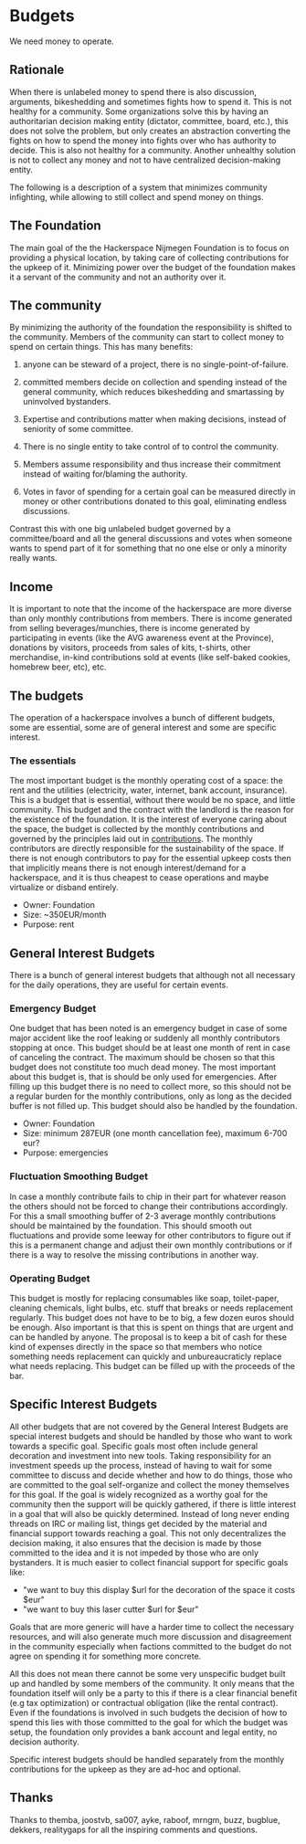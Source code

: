 # Budgets

We need money to operate.

## Rationale

When there is unlabeled money to spend there is also discussion,
arguments, bikeshedding and sometimes fights how to spend it. This is
not healthy for a community. Some organizations solve this by having
an authoritarian decision making entity (dictator, committee, board,
etc.), this does not solve the problem, but only creates an
abstraction converting the fights on how to spend the money into
fights over who has authority to decide. This is also not healthy for
a community. Another unhealthy solution is not to collect any money
and not to have centralized decision-making entity.

The following is a description of a system that minimizes community
infighting, while allowing to still collect and spend money on things.

## The Foundation

The main goal of the the Hackerspace Nijmegen Foundation is to focus
on providing a physical location, by taking care of collecting
contributions for the upkeep of it. Minimizing power over the budget of
the foundation makes it a servant of the community and not an
authority over it.

## The community

By minimizing the authority of the foundation the responsibility is
shifted to the community. Members of the community can start to
collect money to spend on certain things. This has many benefits:

  1. anyone can be steward of a project, there is no
     single-point-of-failure.

  2. committed members decide on collection and spending instead of
     the general community, which reduces bikeshedding and smartassing
     by uninvolved bystanders.

  3. Expertise and contributions matter when making decisions, instead
     of seniority of some committee.

  4. There is no single entity to take control of to control the
     community.

  5. Members assume responsibility and thus increase their commitment
     instead of waiting for/blaming the authority.

  6. Votes in favor of spending for a certain goal can be measured
     directly in money or other contributions donated to this goal,
     eliminating endless discussions.

Contrast this with one big unlabeled budget governed by a
committee/board and all the general discussions and votes when someone
wants to spend part of it for something that no one else or only a
minority really wants.

## Income

It is important to note that the income of the hackerspace are more
diverse than only monthly contributions from members. There is income
generated from selling beverages/munchies, there is income generated
by participating in events (like the AVG awareness event at the
Province), donations by visitors, proceeds from sales of kits,
t-shirts, other merchandise, in-kind contributions sold at events
(like self-baked cookies, homebrew beer, etc), etc.

## The budgets

The operation of a hackerspace involves a bunch of different budgets,
some are essential, some are of general interest and some are specific
interest.

### The essentials

The most important budget is the monthly operating cost of a space:
the rent and the utilities (electricity, water, internet, bank account,
insurance). This is a budget that is essential, without there would be
no space, and little community. This budget and the contract with the
landlord is the reason for the existence of the foundation. It is the
interest of everyone caring about the space, the budget is collected
by the monthly contributions and governed by the principles laid out
in [contributions](contributions). The monthly contributors are
directly responsible for the sustainability of the space. If there is
not enough contributors to pay for the essential upkeep costs then
that implicitly means there is not enough interest/demand for a
hackerspace, and it is thus cheapest to cease operations and maybe
virtualize or disband entirely.

 - Owner: Foundation
 - Size: ~350EUR/month
 - Purpose: rent

## General Interest Budgets

There is a bunch of general interest budgets that although not all
necessary for the daily operations, they are useful for certain
events.

### Emergency Budget

One budget that has been noted is an emergency budget in case of some
major accident like the roof leaking or suddenly all monthly
contributors stopping at once. This budget should be at least one
month of rent in case of canceling the contract. The maximum should
be chosen so that this budget does not constitute too much dead
money. The most important about this budget is, that is should be only
used for emergencies. After filling up this budget there is no need to
collect more, so this should not be a regular burden for the monthly
contributions, only as long as the decided buffer is not filled
up. This budget should also be handled by the foundation.

  - Owner: Foundation
  - Size: minimum 287EUR (one month cancellation fee), maximum 6-700 eur?
  - Purpose: emergencies

### Fluctuation Smoothing Budget

In case a monthly contribute fails to chip in their part for whatever
reason the others should not be forced to change their contributions
accordingly. For this a small smoothing buffer of 2-3 average monthly
contributions should be maintained by the foundation. This should
smooth out fluctuations and provide some leeway for other contributors
to figure out if this is a permanent change and adjust their own
monthly contributions or if there is a way to resolve the missing
contributions in another way.

### Operating Budget

This budget is mostly for replacing consumables like soap,
toilet-paper, cleaning chemicals, light bulbs, etc. stuff that breaks
or needs replacement regularly. This budget does not have to be to
big, a few dozen euros should be enough. Also important is that this
is spent on things that are urgent and can be handled by anyone. The
proposal is to keep a bit of cash for these kind of expenses directly
in the space so that members who notice something needs replacement
can quickly and unbureaucraticly replace what needs replacing. This
budget can be filled up with the proceeds of the bar.

## Specific Interest Budgets

All other budgets that are not covered by the General Interest Budgets
are special interest budgets and should be handled by those who want
to work towards a specific goal. Specific goals most often include
general decoration and investment into new tools. Taking
responsibility for an investment speeds up the process, instead of
having to wait for some committee to discuss and decide whether and
how to do things, those who are committed to the goal self-organize
and collect the money themselves for this goal. If the goal is widely
recognized as a worthy goal for the community then the support will be
quickly gathered, if there is little interest in a goal that will also
be quickly determined. Instead of long never ending threads on IRC or
mailing list, things get decided by the material and financial support
towards reaching a goal. This not only decentralizes the decision
making, it also ensures that the decision is made by those committed to
the idea and it is not impeded by those who are only bystanders. It is
much easier to collect financial support for specific goals like:

  - "we want to buy this display $url for the decoration of the space it costs $eur"
  - "we want to buy this laser cutter $url for $eur"

Goals that are more generic will have a harder time to collect the
necessary resources, and will also generate much more discussion and
disagreement in the community especially when factions committed to
the budget do not agree on spending it for something more concrete.

All this does not mean there cannot be some very unspecific budget
built up and handled by some members of the community. It only means
that the foundation itself will only be a party to this if there is a
clear financial benefit (e.g tax optimization) or contractual
obligation (like the rental contract). Even if the foundations is
involved in such budgets the decision of how to spend this lies with
those committed to the goal for which the budget was setup, the
foundation only provides a bank account and legal entity, no decision
authority.

Specific interest budgets should be handled separately from the
monthly contributions for the upkeep as they are ad-hoc and optional.

## Thanks

Thanks to themba, joostvb, sa007, ayke, raboof, mrngm, buzz, bugblue,
dekkers, realitygaps for all the inspiring comments and questions.
